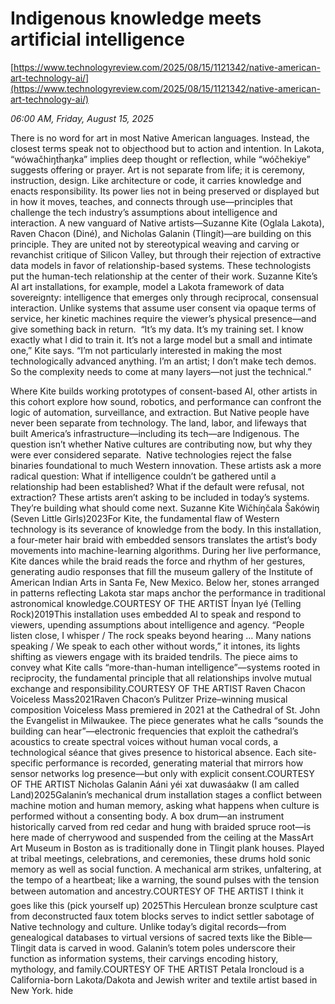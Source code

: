 # Indigenous knowledge meets artificial intelligence

[https://www.technologyreview.com/2025/08/15/1121342/native-american-art-technology-ai/](https://www.technologyreview.com/2025/08/15/1121342/native-american-art-technology-ai/)

*06:00 AM, Friday, August 15, 2025*

There is no word for art in most Native American languages. Instead, the closest terms speak not to objecthood but to action and intention. In Lakota, “wówačhiŋtȟaŋka” implies deep thought or reflection, while “wóčhekiye” suggests offering or prayer. Art is not separate from life; it is ceremony, instruction, design. Like architecture or code, it carries knowledge and enacts responsibility. Its power lies not in being preserved or displayed but in how it moves, teaches, and connects through use—principles that challenge the tech industry’s assumptions about intelligence and interaction. A new vanguard of Native artists—Suzanne Kite (Oglala Lakota), Raven Chacon (Diné), and Nicholas Galanin (Tlingít)—are building on this principle. They are united not by stereotypical weaving and carving or revanchist critique of Silicon Valley, but through their rejection of extractive data models in favor of relationship-based systems. These technologists put the human-tech relationship at the center of their work. Suzanne Kite’s AI art installations, for example, model a Lakota framework of data sovereignty: intelligence that emerges only through reciprocal, consensual interaction. Unlike systems that assume user consent via opaque terms of service, her kinetic machines require the viewer’s physical presence—and give something back in return.  “It’s my data. It’s my training set. I know exactly what I did to train it. It’s not a large model but a small and intimate one,” Kite says. “I’m not particularly interested in making the most technologically advanced anything. I’m an artist; I don’t make tech demos. So the complexity needs to come at many layers—not just the technical.”

Where Kite builds working prototypes of consent-based AI, other artists in this cohort explore how sound, robotics, and performance can confront the logic of automation, surveillance, and extraction. But Native people have never been separate from technology. The land, labor, and lifeways that built America’s infrastructure—including its tech—are Indigenous. The question isn’t whether Native cultures are contributing now, but why they were ever considered separate.  Native technologies reject the false binaries foundational to much Western innovation. These artists ask a more radical question: What if intelligence couldn’t be gathered until a relationship had been established? What if the default were refusal, not extraction? These artists aren’t asking to be included in today’s systems. They’re building what should come next.  Suzanne Kite  Wičhíŋčala Šakówiŋ (Seven Little Girls)2023For Kite, the fundamental flaw of Western technology is its severance of knowledge from the body. In this installation, a four-meter hair braid with embedded sensors translates the artist’s body movements into machine-learning algorithms. During her live performance, Kite dances while the braid reads the force and rhythm of her gestures, generating audio responses that fill the museum gallery of the Institute of American Indian Arts in Santa Fe, New Mexico. Below her, stones arranged in patterns reflecting Lakota star maps anchor the performance in traditional astronomical knowledge.COURTESY OF THE ARTIST   Ínyan Iyé (Telling Rock)2019This installation uses embedded AI to speak and respond to viewers, upending assumptions about intelligence and agency. “People listen close, I whisper / The rock speaks beyond hearing … Many nations speaking / We speak to each other without words,” it intones, its lights shifting as viewers engage with its braided tendrils. The piece aims to convey what Kite calls “more-than-human intelligence”—systems rooted in reciprocity, the fundamental principle that all relationships involve mutual exchange and responsibility.COURTESY OF THE ARTIST   Raven Chacon  Voiceless Mass2021Raven Chacon’s Pulitzer Prize–winning musical composition Voiceless Mass premiered in 2021 at the Cathedral of St. John the Evangelist in Milwaukee. The piece generates what he calls “sounds the building can hear”—electronic frequencies that exploit the cathedral’s acoustics to create spectral voices without human vocal cords, a technological séance that gives presence to historical absence. Each site-specific performance is recorded, generating material that mirrors how sensor networks log presence—but only with explicit consent.COURTESY OF THE ARTIST   Nicholas Galanin  Aáni yéi xat duwasáakw (I am called Land)2025Galanin’s mechanical drum installation stages a conflict between machine motion and human memory, asking what happens when culture is performed without a consenting body. A box drum—an instrument historically carved from red cedar and hung with braided spruce root—is here made of cherrywood and suspended from the ceiling at the MassArt Art Museum in Boston as is traditionally done in Tlingit plank houses. Played at tribal meetings, celebrations, and ceremonies, these drums hold sonic memory as well as social function. A mechanical arm strikes, unfaltering, at the tempo of a heartbeat; like a warning, the sound pulses with the tension between automation and ancestry.COURTESY OF THE ARTIST   I think it goes like this (pick yourself up) 2025This Herculean bronze sculpture cast from deconstructed faux totem blocks serves to indict settler sabotage of Native technology and culture. Unlike today’s digital records—from genealogical databases to virtual versions of sacred texts like the Bible—Tlingit data is carved in wood. Galanin’s totem poles underscore their function as information systems, their carvings encoding history, mythology, and family.COURTESY OF THE ARTIST   Petala Ironcloud is a California-born Lakota/Dakota and Jewish writer and textile artist based in New York. hide

